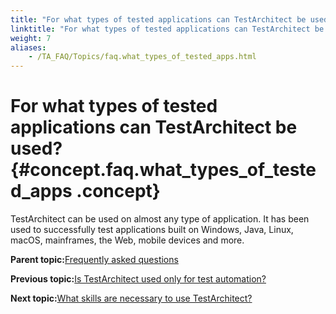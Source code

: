```yaml
--- 
title: "For what types of tested applications can TestArchitect be used?"
linktitle: "For what types of tested applications can TestArchitect be used?"
weight: 7
aliases: 
    - /TA_FAQ/Topics/faq.what_types_of_tested_apps.html
---
```

# For what types of tested applications can TestArchitect be used? {#concept.faq.what_types_of_tested_apps .concept}

TestArchitect can be used on almost any type of application. It has been used to successfully test applications built on Windows, Java, Linux, macOS, mainframes, the Web, mobile devices and more.

**Parent topic:**[Frequently asked questions](../../TA_Help/Topics/Support_FAQ.html)

**Previous topic:**[Is TestArchitect used only for test automation?](../../TA_FAQ/Topics/faq.is_ta_only_for_test_automation.html)

**Next topic:**[What skills are necessary to use TestArchitect?](../../TA_FAQ/Topics/faq.what_skills_necessary_for_ta.html)

